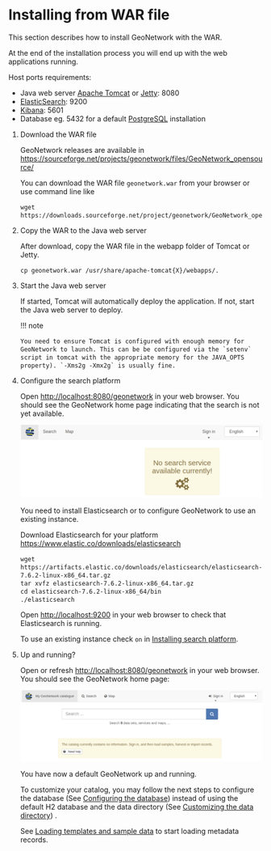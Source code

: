# Installing from WAR file

This section describes how to install GeoNetwork with the WAR.

At the end of the installation process you will end up with the web applications running.

Host ports requirements:

-   Java web server [Apache Tomcat](http://tomcat.apache.org/) or [Jetty](https://www.eclipse.org/jetty/): 8080
-   [ElasticSearch](https://www.elastic.co/elasticsearch/): 9200
-   [Kibana](https://www.elastic.co/kibana/): 5601
-   Database eg. 5432 for a default [PostgreSQL](https://www.postgresql.org/) installation

1.  Download the WAR file

    GeoNetwork releases are available in <https://sourceforge.net/projects/geonetwork/files/GeoNetwork_opensource/>

    You can download the WAR file `geonetwork.war` from your browser or use command line like

    ``` shell
    wget https://downloads.sourceforge.net/project/geonetwork/GeoNetwork_opensource/v3.10.2/geonetwork.war
    ```

2.  Copy the WAR to the Java web server

    After download, copy the WAR file in the webapp folder of Tomcat or Jetty.

    ``` shell
    cp geonetwork.war /usr/share/apache-tomcat{X}/webapps/.
    ```

3.  Start the Java web server

    If started, Tomcat will automatically deploy the application. If not, start the Java web server to deploy.

    !!! note

        You need to ensure Tomcat is configured with enough memory for GeoNetwork to launch. This can be be configured via the `setenv` script in tomcat with the appropriate memory for the JAVA_OPTS property). `-Xms2g -Xmx2g` is usually fine.


4.  Configure the search platform

    Open <http://localhost:8080/geonetwork> in your web browser. You should see the GeoNetwork home page indicating that the search is not yet available.

    ![](img/es-down.png)

    You need to install Elasticsearch or to configure GeoNetwork to use an existing instance.

    Download Elasticsearch for your platform <https://www.elastic.co/downloads/elasticsearch>

    ``` shell
    wget https://artifacts.elastic.co/downloads/elasticsearch/elasticsearch-7.6.2-linux-x86_64.tar.gz
    tar xvfz elasticsearch-7.6.2-linux-x86_64.tar.gz
    cd elasticsearch-7.6.2-linux-x86_64/bin
    ./elasticsearch
    ```

    Open <http://localhost:9200> in your web browser to check that Elasticsearch is running.

    To use an existing instance check `on` in [Installing search platform](/install-guide/installing-index.md).

5.  Up and running?

    Open or refresh <http://localhost:8080/geonetwork> in your web browser. You should see the GeoNetwork home page:

    ![](img/es-empty.png)

    You have now a default GeoNetwork up and running.

    To customize your catalog, you may follow the next steps to configure the database (See [Configuring the database](/install-guide/configuring-database.md)) instead of using the default H2 database and the data directory (See [Customizing the data directory](/install-guide/customizing-data-directory.md)) .

    See [Loading templates and sample data](/install-guide/loading-samples.md) to start loading metadata records.
